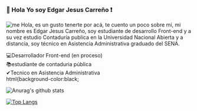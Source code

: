  ### 👋 Hola Yo soy Edgar Jesus Carreño ❗
![me](https://user-images.githubusercontent.com/62809938/94093157-2b5a5d00-fde2-11ea-95a2-52b0581c13fe.jpg)
Hola, es un gusto tenerte por acá, te cuento un poco sobre mí, mi nombre es Edgar Jesus Carreño, soy estudiante de desarrollo Front-end y a su vez estudio Contaduría publica en la Universidad Nacional Abierta y a distancia, soy técnico en Asistencia Administrativa graduado del SENA. <br>


💻Desarrollador Front-end (en proceso)<br>
📚estudiante de contaduria pública<br>
✔Tecnico en Asistencia Administrativa<br>
<styles>
  html{background-color:black;
  </styles>

![Anurag's github stats](https://github-readme-stats.vercel.app/api?username=ejcarreno&show_icons=true&theme=midnight-purple)

[![Top Langs](https://github-readme-stats.vercel.app/api/top-langs/?username=ejcarreno&show_icons=true&theme=midnight-purple)](https://github.com/ejcarreno/github-readme-stats)
